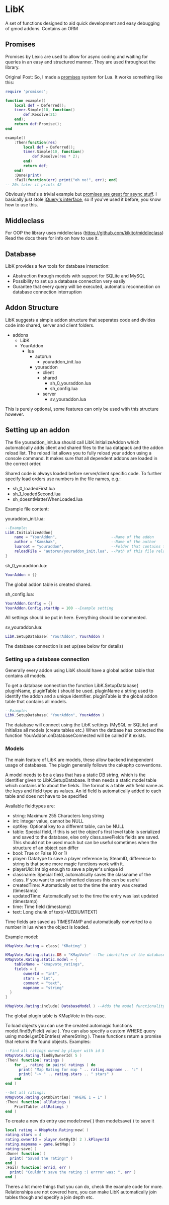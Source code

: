 LibK
====

A set of functions designed to aid quick development and easy debugging of gmod addons.
Contains an ORM

## Promises
Promises by Lexic are used to allow for async coding and waiting for queries in an easy and structured manner. They are used throughout the library.

Original Post:
So, I made a [promises](http://wiki.commonjs.org/wiki/Promises/A) system for Lua.
It works something like this:
```lua
require 'promises';

function example()
	local def = Deferred();
	timer.Simple(10, function()
		def:Resolve(21)
	end);
	return def:Promise();
end

example()
	:Then(function(res)
		local def = Deferred();
		timer.Simple(10, function()
			def:Resolve(res * 2);
		end)
		return def;
	end)
	:Done(print)
	:Fail(function(err) print("oh no!", err); end)
-- 20s later it prints 42
```
Obviously that's a trivial example but [promises are great for async stuff](http://blog.parse.com/2013/01/29/whats-so-great-about-javascript-promises/).
I basically just stole [jQuery's interface](http://api.jquery.com/jQuery.Deferred/), so if you've used it before, you know how to use this.

## Middleclass
For OOP the library uses middleclass (https://github.com/kikito/middleclass)
Read the docs there for info on how to use it.

## Database
LibK provides a few tools for database interaction:
- Abstraction through models with support for SQLite and MySQL
- Possibility to set up a database connection very easily
- Gurantee that every query will be executed, automatic reconnection on database connection interruption

## Addon Structure
LibK suggests a simple addon structure that seperates code and divides code into shared, server and client folders.
- addons
  - LibK
  - YourAddon
    - lua
      - autorun
        - youraddon_init.lua 
      - youraddon
        - client
        - shared
          - sh\_0\_youraddon.lua
          - sh_config.lua
        - server
          - sv_youraddon.lua 

This is purely optional, some features can only be used with this structure however.

## Setting up an addon
The file youraddon_init.lua should call LibK.InitializeAddon which automatically adds client and shared files to the lua datapack and the addon reload list. The reload list allows you to fully reload your addon using a console command. It makes sure that all dependent addons are loaded in the correct order.

Shared code is always loaded before server/client specific code.
To further specify load orders use numbers in the file names, e.g.:

- sh\_0\_loadedFirst.lua
- sh\_1\_loadedSecond.lua
- sh_doesntMatterWhenLoaded.lua

Example file content:

youraddon_init.lua:
```lua
--Example:
LibK.InitializeAddon{
	name = "YourAddon",                        --Name of the addon
	author = "Kamshak",                        --Name of the author
	luaroot = "youraddon",                     --Folder that contains the client/shared/server structure relative to the                                               --lua folder
	reloadFile = "autorun/youraddon_init.lua", --Path of this file relative to the lua folder
}
```

sh\_0\_youraddon.lua:
```lua
YourAddon = {}
```
The global addon table is created shared.


sh_config.lua:
```lua
YourAddon.Config = {}
YourAddon.Config.startHp = 100 --Example setting
```
All settings should be put in here. Everything should be commented.


sv_youraddon.lua:
```lua
LibK.SetupDatabase( "YourAddon", YourAddon )
```
The database connection is set up(see below for details)


### Setting up a database connection
Generally every addon using LibK should have a global addon table that contains all models.

To get a database connection the function LibK.SetupDatabase( pluginName, pluginTable ) should be used. pluginName a string used to identify the addon and a unique identifier. pluginTable is the global addon table that contains all models. 

```lua
--Example:
LibK.SetupDatabase( "YourAddon", YourAddon )
```

The database will connect using the LibK settings (MySQL or SQLite) and initialize all models (create tables etc.)
When the datbase has connected the function YourAddon.onDatabaseConnected will be called if it exists.

### Models
The main feature of LibK are models, these allow backend independent usage of databases.
The plugin generally follows the cakephp conventions.

A model needs to be a class that has a static DB string, which is the identifier given to LibK.SetupDatabase.
It then needs a static model table which contains info about the fields. The format is a table with field name as the keys and field type as values. An id field is automatically added to each table and does not have to be specified

Available fieldtypes are:
- string:
  Maximum 255 Characters long string
- int:
  Integer value, cannot be NULL
- optKey:
  Optional key to a different table, can be NULL
- table:
  Special field, if this is set the object's first level table is serialized and saved to the database, else only 
  class.saveFields fields are saved. This should not be used much but can be useful sometimes when the structure of an object can differ
- bool:
  True or False (0 or 1)
- player:
  Datatype to save a player reference by SteamID, difference to string is that some more magic functions work with it.
- playerUid:
  Int big enough to save a player's unique id
- classname:
  Special field, automatically saves the classname of the class. If you want to save inherited classes this can be useful
- createdTime:
  Automatically set to the time the entry was created (timestamp)
- updatedTime:
  Automatically set to the time the entry was last updated (timestamp)
- time:
  Time field (timestamp)
- text:
  Long chunk of text(=MEDIUMTEXT)

Time fields are saved as TIMESTAMP and automatically converted to a number in lua when the object is loaded.

Example model:
```lua
KMapVote.Rating = class( "KRating" )

KMapVote.Rating.static.DB = "KMapVote" --The identifier of the database as given to LibK.SetupDatabase
KMapVote.Rating.static.model = {
	tableName = "kmapvote_ratings",
	fields = {
		ownerId = "int",
		stars = "int",
		comment = "text", 
		mapname = "string"
  }
}

KMapVote.Rating:include( DatabaseModel ) --Adds the model functionality and automagic functions
```
The global plugin table is KMapVote in this case. 

To load objects you can use the created automagic functions model.findByField( value ).
You can also specify a custom WHERE query using model.getDbEntries( whereString ).
These functions return a promise that returns the found objects.
Examples:
```lua
--Find all ratings owned by player with id 5
KMapVote.Rating.findByOwnerId( 5 )
:Then( function( ratings )
    for _, rating in pairs( ratings ) do
      print( "Map Rating for map " .. rating.mapname .. ":" )
      print( "-> " .. rating.stars .. " stars" )
    end
end )

--Get all ratings:
KMapVote.Rating.getDbEntries( "WHERE 1 = 1" )
:Then( function( allRatings )
    PrintTable( allRatings )
end )
```

To create a new db entry use model:new( ) 
then model:save( ) to save it
```lua
local rating = KMapVote.Rating:new( )
rating.stars = 4
rating.ownerId = player.GetByID( 2 ).kPlayerId
rating.mapname = game.GetMap( )
rating:save( )
:Done( function( )
  print( "Saved the rating!" )
end )
:Fail( function( errid, err )
  print( "Couldn't save the rating :( errror was: ", err )
end )
```

Theres a lot more things that you can do, check the example code for more. Relationships are not covered here, you can make LibK automatically join tables though and specify a join depth etc.
